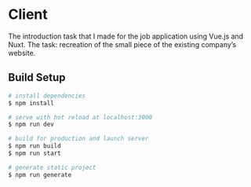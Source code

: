 # Client

The introduction task that I made for the job application using Vue.js and Nuxt. 
The task: recreation of the small piece of the existing company’s website.

## Build Setup

```bash
# install dependencies
$ npm install

# serve with hot reload at localhost:3000
$ npm run dev

# build for production and launch server
$ npm run build
$ npm run start

# generate static project
$ npm run generate

